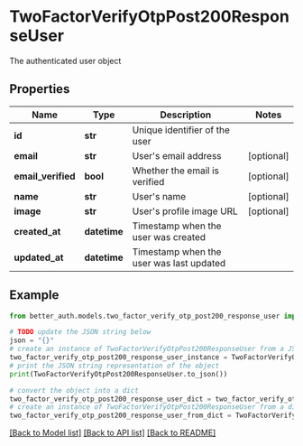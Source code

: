 # TwoFactorVerifyOtpPost200ResponseUser

The authenticated user object

## Properties

Name | Type | Description | Notes
------------ | ------------- | ------------- | -------------
**id** | **str** | Unique identifier of the user | 
**email** | **str** | User&#39;s email address | [optional] 
**email_verified** | **bool** | Whether the email is verified | [optional] 
**name** | **str** | User&#39;s name | [optional] 
**image** | **str** | User&#39;s profile image URL | [optional] 
**created_at** | **datetime** | Timestamp when the user was created | 
**updated_at** | **datetime** | Timestamp when the user was last updated | 

## Example

```python
from better_auth.models.two_factor_verify_otp_post200_response_user import TwoFactorVerifyOtpPost200ResponseUser

# TODO update the JSON string below
json = "{}"
# create an instance of TwoFactorVerifyOtpPost200ResponseUser from a JSON string
two_factor_verify_otp_post200_response_user_instance = TwoFactorVerifyOtpPost200ResponseUser.from_json(json)
# print the JSON string representation of the object
print(TwoFactorVerifyOtpPost200ResponseUser.to_json())

# convert the object into a dict
two_factor_verify_otp_post200_response_user_dict = two_factor_verify_otp_post200_response_user_instance.to_dict()
# create an instance of TwoFactorVerifyOtpPost200ResponseUser from a dict
two_factor_verify_otp_post200_response_user_from_dict = TwoFactorVerifyOtpPost200ResponseUser.from_dict(two_factor_verify_otp_post200_response_user_dict)
```
[[Back to Model list]](../README.md#documentation-for-models) [[Back to API list]](../README.md#documentation-for-api-endpoints) [[Back to README]](../README.md)


